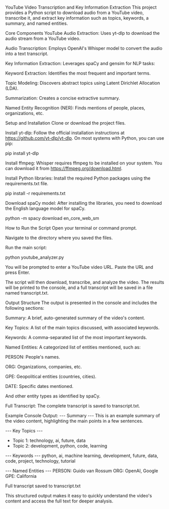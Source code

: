 YouTube Video Transcription and Key Information Extraction
This project provides a Python script to download audio from a YouTube video, transcribe it, and extract key information such as topics, keywords, a summary, and named entities.

Core Components
YouTube Audio Extraction: Uses yt-dlp to download the audio stream from a YouTube video.

Audio Transcription: Employs OpenAI's Whisper model to convert the audio into a text transcript.

Key Information Extraction: Leverages spaCy and gensim for NLP tasks:

Keyword Extraction: Identifies the most frequent and important terms.

Topic Modeling: Discovers abstract topics using Latent Dirichlet Allocation (LDA).

Summarization: Creates a concise extractive summary.

Named Entity Recognition (NER): Finds mentions of people, places, organizations, etc.

Setup and Installation
Clone or download the project files.

Install yt-dlp: Follow the official installation instructions at https://github.com/yt-dlp/yt-dlp. On most systems with Python, you can use pip:

pip install yt-dlp

Install ffmpeg: Whisper requires ffmpeg to be installed on your system. You can download it from https://ffmpeg.org/download.html.

Install Python libraries: Install the required Python packages using the requirements.txt file.

pip install -r requirements.txt

Download spaCy model: After installing the libraries, you need to download the English language model for spaCy.

python -m spacy download en_core_web_sm

How to Run the Script
Open your terminal or command prompt.

Navigate to the directory where you saved the files.

Run the main script:

python youtube_analyzer.py

You will be prompted to enter a YouTube video URL. Paste the URL and press Enter.

The script will then download, transcribe, and analyze the video. The results will be printed to the console, and a full transcript will be saved in a file named transcript.txt.

Output Structure
The output is presented in the console and includes the following sections:

Summary: A brief, auto-generated summary of the video's content.

Key Topics: A list of the main topics discussed, with associated keywords.

Keywords: A comma-separated list of the most important keywords.

Named Entities: A categorized list of entities mentioned, such as:

PERSON: People's names.

ORG: Organizations, companies, etc.

GPE: Geopolitical entities (countries, cities).

DATE: Specific dates mentioned.

And other entity types as identified by spaCy.

Full Transcript: The complete transcript is saved to transcript.txt.

Example Console Output:
--- Summary ---
This is an example summary of the video content, highlighting the main points in a few sentences.

--- Key Topics ---
- Topic 1: technology, ai, future, data
- Topic 2: development, python, code, learning

--- Keywords ---
python, ai, machine learning, development, future, data, code, project, technology, tutorial

--- Named Entities ---
PERSON: Guido van Rossum
ORG: OpenAI, Google
GPE: California

Full transcript saved to transcript.txt

This structured output makes it easy to quickly understand the video's content and access the full text for deeper analysis.
